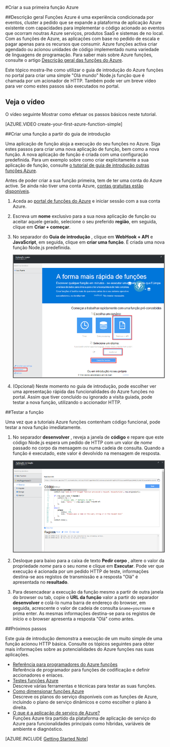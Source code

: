 <properties
   pageTitle="Criar a sua primeira função Azure | Microsoft Azure"
   description="Construa a sua função Azure primeiro, uma aplicação sem servidor, em menos de dois minutos."
   services="functions"
   documentationCenter="na"
   authors="ggailey777"
   manager="erikre"
   editor=""
   tags=""
/>

<tags
   ms.service="functions"
   ms.devlang="multiple"
   ms.topic="hero-article"
   ms.tgt_pltfrm="multiple"
   ms.workload="na"
   ms.date="09/08/2016"
   ms.author="glenga"/>

#<a name="create-your-first-azure-function"></a>Criar a sua primeira função Azure

##<a name="overview"></a>Descrição geral
Funções Azure é uma experiência condicionada por eventos, cluster a pedido que se expande a plataforma de aplicação Azure existente com capacidades para implementar o código acionado ao eventos que ocorram noutras Azure serviços, produtos SaaS e sistemas de no local. Com as funções de Azure, as aplicações com base no pedido de escala e pagar apenas para os recursos que consumir. Azure funções activa criar agendado ou acionou unidades de código implementado numa variedade de linguagens de programação. Para saber mais sobre Azure funções, consulte o artigo [Descrição geral das funções do Azure](functions-overview.md).

Este tópico mostra-lhe como utilizar o guia de introdução do Azure funções no portal para criar uma simple "Olá mundo" Node.js função que é chamada por um acionador de HTTP. Também pode ver um breve vídeo para ver como estes passos são executados no portal.

## <a name="watch-the-video"></a>Veja o vídeo

O vídeo seguinte Mostrar como efetuar os passos básicos neste tutorial. 

[AZURE.VIDEO create-your-first-azure-function-simple]

##<a name="create-a-function-from-the-quickstart"></a>Criar uma função a partir do guia de introdução

Uma aplicação de função aloja a execução do seu funções no Azure. Siga estes passos para criar uma nova aplicação de função, bem como a nova função. A nova aplicação de função é criada com uma configuração predefinida. Para um exemplo sobre como criar explicitamente a sua aplicação de função, consulte [o tutorial de guia de introdução outras funções Azure](functions-create-first-azure-function-azure-portal.md).

Antes de poder criar a sua função primeira, tem de ter uma conta do Azure active. Se ainda não tiver uma conta Azure, [contas gratuitas estão disponíveis](https://azure.microsoft.com/free/).

1. Aceda ao [portal de funções do Azure](https://functions.azure.com/signin) e iniciar sessão com a sua conta Azure.

2. Escreva um **nome** exclusivo para a sua nova aplicação de função ou aceitar aquele gerado, selecione o seu preferido **região**, em seguida, clique em **Criar + começar**. 

3. No separador do **Guia de introdução** , clique em **WebHook + API** e **JavaScript**, em seguida, clique em **criar uma função**. É criada uma nova função Node.js predefinida. 

    ![](./media/functions-create-first-azure-function/function-app-quickstart-node-webhook.png)

4. (Opcional) Neste momento no guia de introdução, pode escolher ver uma apresentação rápida das funcionalidades do Azure funções no portal.   Assim que tiver concluído ou ignorado a visita guiada, pode testar a nova função, utilizando o accionador HTTP.

##<a name="test-the-function"></a>Testar a função

Uma vez que a tutoriais Azure funções contenham código funcional, pode testar a nova função imediatamente.

1. No separador **desenvolver** , reveja a janela de **código** e repare que este código Node.js espera um pedido de HTTP com um valor de *nome* passado no corpo da mensagem ou numa cadeia de consulta. Quando a função é executado, este valor é devolvido na mensagem de resposta.

    ![](./media/functions-create-first-azure-function/function-app-develop-tab-testing.png)

2. Desloque para baixo para a caixa de texto **Pedir corpo** , altere o valor da propriedade *nome* para o seu nome e clique em **Executar**. Pode ver que execução é acionada por um pedido HTTP de teste, informações destina-se aos registos de transmissão e a resposta "Olá" é apresentada no **resultado**. 

3. Para desencadear a execução da função mesmo a partir de outra janela do browser ou tab, copie o **URL da função** valor a partir do separador **desenvolver** e colá-lo numa barra de endereço do browser, em seguida, acrescente o valor de cadeia de consulta `&name=yourname` e prima enter. As mesmas informações destina-se para os registos de início e o browser apresenta a resposta "Olá" como antes.

##<a name="next-steps"></a>Próximos passos

Este guia de introdução demonstra a execução de um muito simple de uma função acionou HTTP básica. Consulte os tópicos seguintes para obter mais informações sobre as potencialidades do Azure funções nas suas aplicações.

+ [Referência para programadores do Azure funções](functions-reference.md)  
Referência de programador para funções de codificação e definir accionadores e enlaces.
+ [Testes funções Azure](functions-test-a-function.md)  
Descreve várias ferramentas e técnicas para testar as suas funções.
+ [Como dimensionar funções Azure](functions-scale.md)  
Descreve os planos do serviço disponíveis com as funções de Azure, incluindo o plano de serviço dinâmicos e como escolher o plano à direita. 
+ [O que é a aplicação de serviço de Azure?](../app-service/app-service-value-prop-what-is.md)  
Funções Azure tira partido da plataforma de aplicação de serviço do Azure para funcionalidades principais como híbridas, variáveis de ambiente e diagnóstico. 

[AZURE.INCLUDE [Getting Started Note](../../includes/functions-get-help.md)]
